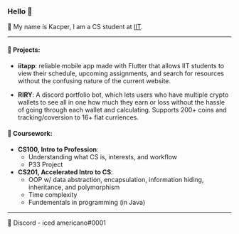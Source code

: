 ### Hello :wave:

🏫 My name is Kacper, I am a CS student at [IIT](https://www.iit.edu/).

 -----------------------

#### 🍃 Projects:

- **iitapp**: reliable mobile app made with Flutter that allows IIT students to view their schedule, upcoming assignments, and search for resources without the confusing nature of the current website.

- **RIRY**: A discord portfolio bot, which lets users who have multiple crypto wallets to see all in one how much they earn or loss without the hassle of going through each wallet and calculating. Supports 200+ coins and tracking/coversion to 16+ fiat curriences.

#### 🌳 Coursework:
- **CS100, Intro to Profession**: 
  - Understanding what CS is, interests, and workflow 
  - P33 Project
- **CS201, Accelerated Intro to CS**: 
  - OOP w/ data abstraction, encapsulation, information hiding, inheritance, and polymorphism 
  - Time complexity
  - Fundementals in programming (in Java)
  
 -----------------------
  
  💬 Discord - iced americano#0001
